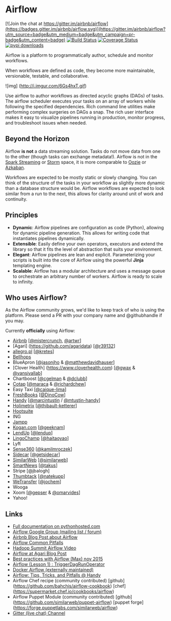 # Airflow

[![Join the chat at https://gitter.im/airbnb/airflow](https://badges.gitter.im/airbnb/airflow.svg)](https://gitter.im/airbnb/airflow?utm_source=badge&utm_medium=badge&utm_campaign=pr-badge&utm_content=badge)
[![Build Status](https://travis-ci.org/airbnb/airflow.svg)](https://travis-ci.org/airbnb/airflow)
[![Coverage Status](https://coveralls.io/repos/airbnb/airflow/badge.svg?service=github)](https://coveralls.io/github/airbnb/airflow)
[![pypi downloads](https://img.shields.io/pypi/dm/airflow.svg)](https://pypi.python.org/pypi/airflow/)

Airflow is a platform to programmatically author, schedule and monitor
workflows.

When workflows are defined as code, they become more maintainable,
versionable, testable, and collaborative.

![img] (http://i.imgur.com/6Gs4hxT.gif)

Use airflow to author workflows as directed acyclic graphs (DAGs) of tasks.
The airflow scheduler executes your tasks on an array of workers while
following the specified dependencies. Rich command line utilities make
performing complex surgeries on DAGs a snap. The rich user interface
makes it easy to visualize pipelines running in production,
monitor progress, and troubleshoot issues when needed.

## Beyond the Horizon

Airflow **is not** a data streaming solution. Tasks do not move data from
one to the other (though tasks can exchange metadata!). Airflow is not
in the [Spark Streaming](http://spark.apache.org/streaming/)
or [Storm](https://storm.apache.org/) space, it is more comparable to
[Oozie](http://oozie.apache.org/) or
[Azkaban](https://azkaban.github.io/).

Workflows are expected to be mostly static or slowly changing. You can think
of the structure of the tasks in your workflow as slightly more dynamic
than a database structure would be. Airflow workflows are expected to look
similar from a run to the next, this allows for clarity around
unit of work and continuity.

## Principles

- **Dynamic**:  Airflow pipelines are configuration as code (Python), allowing for dynamic pipeline generation. This allows for writing code that instantiates pipelines dynamically.
- **Extensible**:  Easily define your own operators, executors and extend the library so that it fits the level of abstraction that suits your environment.
- **Elegant**:  Airflow pipelines are lean and explicit. Parameterizing your scripts is built into the core of Airflow using the powerful **Jinja** templating engine.
- **Scalable**:  Airflow has a modular architecture and uses a message queue to orchestrate an arbitrary number of workers. Airflow is ready to scale to infinity.

## Who uses Airflow?

As the Airflow community grows, we'd like to keep track of who is using
the platform. Please send a PR with your company name and @githubhandle
if you may.

Currently **officially** using Airflow:

* [Airbnb](http://airbnb.io/) [[@mistercrunch](https://github.com/mistercrunch), [@artwr](https://github.com/artwr)]
* [Agari] (https://github.com/agaridata) [[@r39132](https://github.com/r39132)]
* [allegro.pl](http://allegro.tech/) [[@kretes](https://github.com/kretes)]
* [Bellhops](https://github.com/bellhops)
* BlueApron [[@jasonjho](https://github.com/jasonjho) & [@matthewdavidhauser](https://github.com/matthewdavidhauser)]
* [Clover Health] (https://www.cloverhealth.com) [[@gwax](https://github.com/gwax) & [@vansivallab](https://github.com/vansivallab)]
* Chartboost [[@cgelman](https://github.com/cgelman) & [@dclubb](https://github.com/dclubb)]
* [Cotap](https://github.com/cotap/) [[@maraca](https://github.com/maraca) & [@richardchew](https://github.com/richardchew)]
* Easy Taxi [[@caique-lima](https://github.com/caique-lima)]
* [FreshBooks](https://github.com/freshbooks) [[@DinoCow](https://github.com/DinoCow)]
* [Handy](http://www.handy.com/careers/73115?gh_jid=73115&gh_src=o5qcxn) [[@marcintustin](https://github.com/marcintustin) / [@mtustin-handy](https://github.com/mtustin-handy)]
* [Holimetrix](http://holimetrix.com/) [[@thibault-ketterer](https://github.com/thibault-ketterer)]
* [Hootsuite](https://github.com/hootsuite)
* ING
* [Jampp](https://github.com/jampp)
* [Kogan.com](https://github.com/kogan) [[@geeknam](https://github.com/geeknam)]
* [LendUp](https://www.lendup.com/) [[@lendup](https://github.com/lendup)]
* [LingoChamp](http://www.liulishuo.com/) [[@haitaoyao](https://github.com/haitaoyao)]
* Lyft
* [Sense360](https://github.com/Sense360) [[@kamilmroczek](https://github.com/KamilMroczek)]
* [Sidecar](https://hello.getsidecar.com/) [[@getsidecar](https://github.com/getsidecar)]
* [SimilarWeb](https://www.similarweb.com/) [[@similarweb](https://github.com/similarweb)]
* [SmartNews](https://www.smartnews.com/) [[@takus](https://github.com/takus)]
* Stripe [@jbalogh]
* [Thumbtack](https://www.thumbtack.com/) [[@natekupp](https://github.com/natekupp)]
* [WeTransfer](https://github.com/WeTransfer) [[@jochem](https://github.com/jochem)]
* Wooga
* Xoom [[@gepser](https://github.com/gepser) & [@omarvides](https://github.com/omarvides)]
* Yahoo!

## Links

* [Full documentation on pythonhosted.com](http://pythonhosted.org/airflow/)
* [Airflow Google Group (mailing list / forum)](https://groups.google.com/forum/#!forum/airbnb_airflow)
* [Airbnb Blog Post about Airflow](http://nerds.airbnb.com/airflow/)
* [Airflow Common Pitfalls](https://github.com/airbnb/airflow/wiki/Airflow-Common-Pitfalls)
* [Hadoop Summit Airflow Video](https://www.youtube.com/watch?v=oYp49mBwH60)
* [Airflow at Agari Blog Post](http://agari.com/blog/airflow-agari)
* [Best practices with Airflow (Max) nov 2015](https://youtu.be/dgaoqOZlvEA)
* [Airflow (Lesson 1) : TriggerDagRunOperator](https://www.linkedin.com/pulse/airflow-lesson-1-triggerdagrunoperator-siddharth-anand?published=t)
* [Docker Airflow (externally maintained)](https://github.com/puckel/docker-airflow)
* [Airflow: Tips, Tricks, and Pitfalls @ Handy](https://medium.com/handy-tech/airflow-tips-tricks-and-pitfalls-9ba53fba14eb#.o2snqeoz7)
* Airflow Chef recipe (community contributed) [github] (https://github.com/bahchis/airflow-cookbook) [chef] (https://supermarket.chef.io/cookbooks/airflow)
* Airflow Puppet Module (community contributed) [github] (https://github.com/similarweb/puppet-airflow) [puppet forge] (https://forge.puppetlabs.com/similarweb/airflow)
* [Gitter (live chat) Channel](https://gitter.im/airbnb/airflow)

